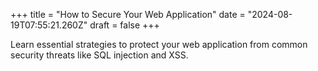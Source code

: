 +++
title = "How to Secure Your Web Application"
date = "2024-08-19T07:55:21.260Z"
draft = false
+++

  Learn essential strategies to protect your web application from common security threats like SQL injection and XSS.
        